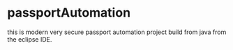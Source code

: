 # passportAutomation
this is modern very secure passport automation project build from java from the eclipse IDE.
